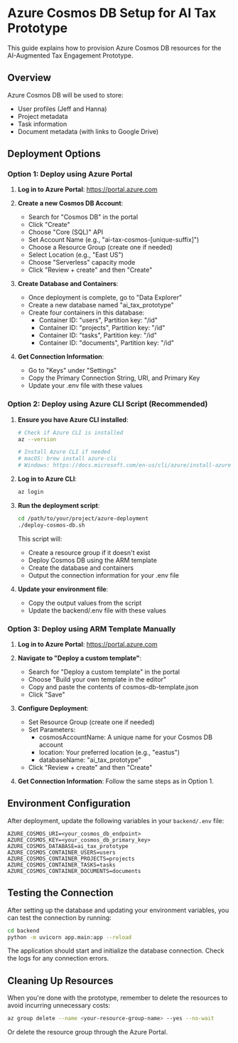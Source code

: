 # Azure Cosmos DB Setup for AI Tax Prototype

This guide explains how to provision Azure Cosmos DB resources for the AI-Augmented Tax Engagement Prototype.

## Overview

Azure Cosmos DB will be used to store:
- User profiles (Jeff and Hanna)
- Project metadata
- Task information
- Document metadata (with links to Google Drive)

## Deployment Options

### Option 1: Deploy using Azure Portal

1. **Log in to Azure Portal**: https://portal.azure.com
2. **Create a new Cosmos DB Account**:
   - Search for "Cosmos DB" in the portal
   - Click "Create"
   - Choose "Core (SQL)" API
   - Set Account Name (e.g., "ai-tax-cosmos-[unique-suffix]")
   - Choose a Resource Group (create one if needed)
   - Select Location (e.g., "East US")
   - Choose "Serverless" capacity mode
   - Click "Review + create" and then "Create"

3. **Create Database and Containers**:
   - Once deployment is complete, go to "Data Explorer"
   - Create a new database named "ai_tax_prototype"
   - Create four containers in this database:
     - Container ID: "users", Partition key: "/id"
     - Container ID: "projects", Partition key: "/id"
     - Container ID: "tasks", Partition key: "/id"
     - Container ID: "documents", Partition key: "/id"

4. **Get Connection Information**:
   - Go to "Keys" under "Settings"
   - Copy the Primary Connection String, URI, and Primary Key
   - Update your .env file with these values

### Option 2: Deploy using Azure CLI Script (Recommended)

1. **Ensure you have Azure CLI installed**:
   ```bash
   # Check if Azure CLI is installed
   az --version
   
   # Install Azure CLI if needed
   # macOS: brew install azure-cli
   # Windows: https://docs.microsoft.com/en-us/cli/azure/install-azure-cli-windows
   ```

2. **Log in to Azure CLI**:
   ```bash
   az login
   ```

3. **Run the deployment script**:
   ```bash
   cd /path/to/your/project/azure-deployment
   ./deploy-cosmos-db.sh
   ```

   This script will:
   - Create a resource group if it doesn't exist
   - Deploy Cosmos DB using the ARM template
   - Create the database and containers
   - Output the connection information for your .env file

4. **Update your environment file**:
   - Copy the output values from the script
   - Update the backend/.env file with these values

### Option 3: Deploy using ARM Template Manually

1. **Log in to Azure Portal**: https://portal.azure.com

2. **Navigate to "Deploy a custom template"**:
   - Search for "Deploy a custom template" in the portal
   - Choose "Build your own template in the editor"
   - Copy and paste the contents of cosmos-db-template.json
   - Click "Save"

3. **Configure Deployment**:
   - Set Resource Group (create one if needed)
   - Set Parameters:
     - cosmosAccountName: A unique name for your Cosmos DB account
     - location: Your preferred location (e.g., "eastus")
     - databaseName: "ai_tax_prototype"
   - Click "Review + create" and then "Create"

4. **Get Connection Information**:
   Follow the same steps as in Option 1.

## Environment Configuration

After deployment, update the following variables in your `backend/.env` file:

```
AZURE_COSMOS_URI=<your_cosmos_db_endpoint>
AZURE_COSMOS_KEY=<your_cosmos_db_primary_key>
AZURE_COSMOS_DATABASE=ai_tax_prototype
AZURE_COSMOS_CONTAINER_USERS=users
AZURE_COSMOS_CONTAINER_PROJECTS=projects
AZURE_COSMOS_CONTAINER_TASKS=tasks
AZURE_COSMOS_CONTAINER_DOCUMENTS=documents
```

## Testing the Connection

After setting up the database and updating your environment variables, you can test the connection by running:

```bash
cd backend
python -m uvicorn app.main:app --reload
```

The application should start and initialize the database connection. Check the logs for any connection errors.

## Cleaning Up Resources

When you're done with the prototype, remember to delete the resources to avoid incurring unnecessary costs:

```bash
az group delete --name <your-resource-group-name> --yes --no-wait
```

Or delete the resource group through the Azure Portal.
